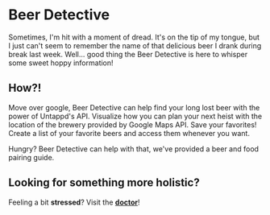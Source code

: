 # Beer Detective

Sometimes, I'm hit with a moment of dread. It's on the tip of my tongue, but I just can't seem to remember the name of that delicious beer I drank during break last week. Well... good thing the Beer Detective is here to whisper some sweet hoppy information!

## How?!

Move over google, Beer Detective can help find your long lost beer with the power of Untappd's API. Visualize how you can plan your next heist with the location of the brewery provided by Google Maps API. Save your favorites! Create a list of your favorite beers and access them whenever you want.

Hungry? Beer Detective can help with that, we've provided a beer and food pairing guide.

## Looking for something more holistic?

Feeling a bit **stressed**? Visit the **[doctor](https://operationb.github.io/THCatalog/)**!
